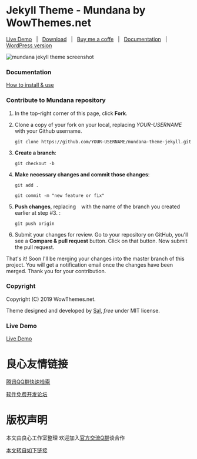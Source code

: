 # Jekyll Theme - Mundana by WowThemes.net

[Live Demo](http://u.720life.cn/g/dc35f696e7cb3b4135a5e670328627b2e69e6306408e7699d7b4729118c7dd9c6ce18a01577650aae0c8dfaa2a3086d271780ad4bef0662528a6d30a0851b975) &nbsp; | &nbsp; 
[Download](http://u.720life.cn/g/54145d0471d91890860f7f8463c03046ea69ecb2996caa8884c26df799a136458992c07c36742b61c1bf7f7d2952bd62a850c6314d01fa3fa03162f4b20612c50461087ebf183fc88bc5884d47db34e9) &nbsp; | &nbsp; 
[Buy me a coffe](http://u.720life.cn/g/e86bbbb9f586f5352880acdc567265757e943d87de530c1c3c9c95d65bad8d04d9174fd0458c824e51ee61178967b425) &nbsp; | &nbsp; [Documentation](http://u.720life.cn/g/41aa47a7a16265202516ebed0f91a99dfebd0d6f77b29322444007035d563253ebbf18581ff5942af0266c342857b3e6d038f8926cd41db285af2391bbdbe2b02bdcc7a944e73c789c7d6b47baf24ee7) &nbsp; | &nbsp; 
[WordPress version](http://u.720life.cn/g/e86bbbb9f586f5352880acdc567265751de4a662d01ddefe6ba3230473563ee3af2e3990f601874e723a49fc6ee5fa7a4e0b91fd986d403dff9eff6de4970424) 

![mundana jekyll theme screenshot](assets/images/screenshot.jpg)

### Documentation

[How to install & use](http://u.720life.cn/g/41aa47a7a16265202516ebed0f91a99dfebd0d6f77b29322444007035d563253ebbf18581ff5942af0266c342857b3e6d038f8926cd41db285af2391bbdbe2b02bdcc7a944e73c789c7d6b47baf24ee7)

### Contribute to Mundana repository

1. In the top-right corner of this page, click **Fork**.

2. Clone a copy of your fork on your local, replacing *YOUR-USERNAME* with your Github username.

   `git clone https://github.com/YOUR-USERNAME/mundana-theme-jekyll.git`

3. **Create a branch**: 

   `git checkout -b  `

4. **Make necessary changes and commit those changes**:

   `git add .`

   `git commit -m "new feature or fix"`

5. **Push changes**, replacing ` ` with the name of the branch you created earlier at step #3. :

   `git push origin  `

6. Submit your changes for review. Go to your repository on GitHub, you'll see a **Compare & pull request** button. Click on that button. Now submit the pull request.

That's it! Soon I'll be merging your changes into the master branch of this project. You will get a notification email once the changes have been merged. Thank you for your contribution.


### Copyright

Copyright (C) 2019 WowThemes.net.

Theme designed and developed by [Sal](http://u.720life.cn/g/e86bbbb9f586f5352880acdc567265751be68441823237a33b98fa8bdbf7d969), *free* under MIT license. 

   

### Live Demo

[Live Demo](http://u.720life.cn/g/dc35f696e7cb3b4135a5e670328627b2e69e6306408e7699d7b4729118c7dd9c6ce18a01577650aae0c8dfaa2a3086d271780ad4bef0662528a6d30a0851b975)



 # 良心友情链接

[腾讯QQ群快速检索](http://u.720life.cn/s/8cf73f7c)

[软件免费开发论坛](http://u.720life.cn/s/bbb01dc0)

# 版权声明 

本文由良心工作室整理 欢迎加入[官方交流Q群](https://u.720life.cn/s/f2316816)谈合作

[本文转自如下链接](http://u.720life.cn/g/2e71d0f0a5c601172267ba20d3a43c6eb32b433576a10374bb8ae869acf9f032a23f70745e967fc76773399a427e4c8f416dcea68eec417c4e7dc620e7272c30)